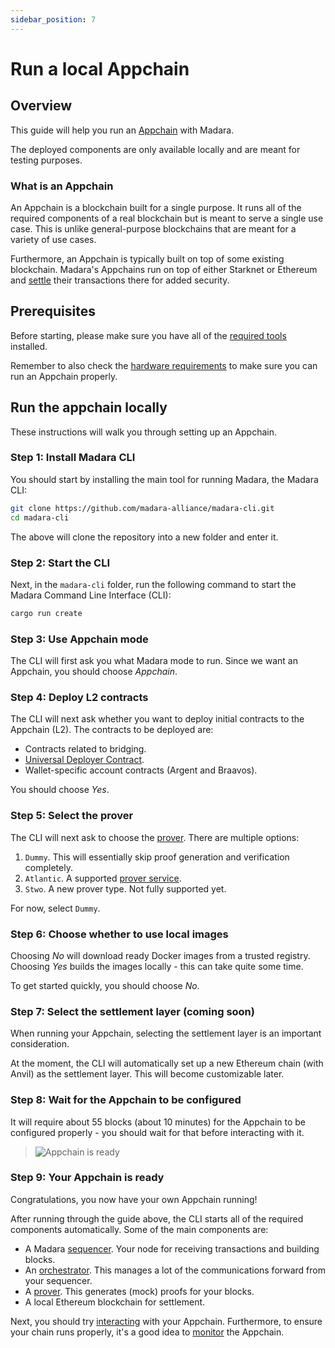 ```yaml
---
sidebar_position: 7
---
```


# Run a local Appchain

## Overview

This guide will help you run an [Appchain](/concepts/appchain) with Madara.

The deployed components are only available locally and are meant for testing purposes.

### What is an Appchain

An Appchain is a blockchain built for a single purpose. It runs all of the required components of a real blockchain but is meant to serve a single use case. This is unlike general-purpose blockchains that are meant for a variety of use cases.

Furthermore, an Appchain is typically built on top of some existing blockchain. Madara's Appchains run on top of either Starknet or Ethereum and [settle](/concepts/settlement) their transactions there for added security.

## Prerequisites

Before starting, please make sure you have all of the [required tools](/tools) installed.

Remember to also check the [hardware requirements](/hardware) to make sure you can run an Appchain properly.

## Run the appchain locally

These instructions will walk you through setting up an Appchain.

### Step 1: Install Madara CLI

You should start by installing the main tool for running Madara, the Madara CLI:
```bash
git clone https://github.com/madara-alliance/madara-cli.git
cd madara-cli
```

The above will clone the repository into a new folder and enter it.

### Step 2: Start the CLI

Next, in the `madara-cli` folder, run the following command to start the Madara Command Line Interface (CLI):

```bash
cargo run create
```

### Step 3: Use Appchain mode

The CLI will first ask you what Madara mode to run. Since we want an Appchain, you should choose *Appchain*.

### Step 4: Deploy L2 contracts

The CLI will next ask whether you want to deploy initial contracts to the Appchain (L2). The contracts to be deployed are:
- Contracts related to bridging.
- [Universal Deployer Contract](https://docs.starknet.io/architecture-and-concepts/accounts/universal-deployer/).
- Wallet-specific account contracts (Argent and Braavos).

You should choose *Yes*.

### Step 5: Select the prover

The CLI will next ask to choose the [prover](/components/prover). There are multiple options:

1. `Dummy`. This will essentially skip proof generation and verification completely.
2. `Atlantic`. A supported [prover service](https://atlanticprover.com/).
3. `Stwo`. A new prover type. Not fully supported yet.

For now, select `Dummy`.

### Step 6: Choose whether to use local images

Choosing *No* will download ready Docker images from a trusted registry. Choosing *Yes* builds the images locally - this can take quite some time.

To get started quickly, you should choose *No*.

### Step 7: Select the settlement layer (coming soon)

When running your Appchain, selecting the settlement layer is an important consideration.

At the moment, the CLI will automatically set up a new Ethereum chain (with Anvil) as the settlement layer. This will become customizable later.

### Step 8: Wait for the Appchain to be configured

It will require about 55 blocks (about 10 minutes) for the Appchain to be configured properly - you should wait for that before interacting with it.

> ![Appchain is ready](/img/pages/quickstart-appchain-ready.png "Appchain is ready")

### Step 9: Your Appchain is ready

Congratulations, you now have your own Appchain running!

After running through the guide above, the CLI starts all of the required components automatically. Some of the main components are:
- A Madara [sequencer](/components/nodes). Your node for receiving transactions and building blocks.
- An [orchestrator](/components/orchestrator). This manages a lot of the communications forward from your sequencer.
- A [prover](/components/prover). This generates (mock) proofs for your blocks.
- A local Ethereum blockchain for settlement.

Next, you should try [interacting](use_appchain) with your Appchain. Furthermore, to  ensure your chain runs properly, it's a good idea to [monitor](/quickstart/monitor_appchain) the Appchain. 



